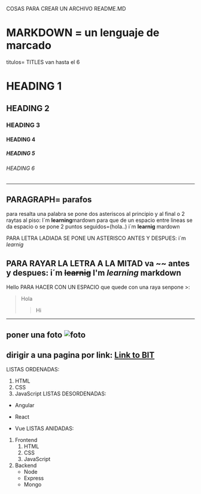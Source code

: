 COSAS PARA CREAR UN ARCHIVO README.MD
# MARKDOWN = un lenguaje de marcado
titulos= TITLES
van hasta el 6 
# HEADING 1
## HEADING 2
### HEADING 3
#### HEADING 4
##### HEADING 5
###### HEADING 6
-----------------------------------------------------------------------
PARAGRAPH= parafos
---------------------------------------------------------------------
para resalta una palabra se pone  dos asteriscos al principio y al final o 2 raytas al piso:
I´m **learning**mardown
para que de un espacio entre lineas se da espacio o se pone 2 puntos seguidos=(hola..)
i´m __learnig__ mardown

PARA LETRA LADIADA SE PONE UN ASTERISCO ANTES Y DESPUES:
i´m *learnig*

PARA RAYAR LA LETRA A LA MITAD va ~~ antes y despues: 
i´m ~~learnig~~
I'm _learning_ markdown
--------------------------------------------------------------------

Hello
PARA HACER CON UN ESPACIO  que quede con una raya senpone >:
> Hola
>> Hi
----------------------------------------
poner una foto 
![foto](log.png)
-----------------------------------------
dirigir a una pagina por link:
[Link to BIT](https://bitinstitute.co/)
--------------------------------------------
LISTAS ORDENADAS:
1. HTML
2. CSS
3. JavaScript
LISTAS DESORDENADAS:
* Angular
- React
+ Vue
LISTAS ANIDADAS:
1. Frontend
    1. HTML
    2. CSS
    3. JavaScript
2. Backend
    - Node
    - Express
    - Mongo